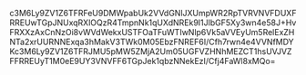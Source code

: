 c3M6Ly9ZV1Z6TFRFeU9DMWpabUk2VVdGNlJXUmpWR2RpTVRVNVFDUXFRREUwTGpJNUxqRXlOQzR4TmpnNk1qUXdNREk9I1JlbGF5Xy3wn4e58J+HvFRXXzAxCnNzOi8vWVdWekxUSTFOaTFuWTIwNlp6Vk5aVVEyUm5RelExZHNTa2xrUURNNExqa3hMakV3TWk0M05EbzFNREF6I/Cfh7rwn4e4VVNfMDYKc3M6Ly9ZV1Z6TFRJMU5pMW5ZMjA2Um05UGFVZHNhMEZCT1hsUVJVZFFRREUyT1M0eE9UY3VNVFF6TGpJek1qbzNNekEzI/Cfj4FaWl8xMQo=